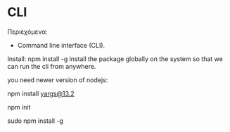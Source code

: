 # CLI 

Περιεχόμενα:

- Command line interface (CLI).

Install: npm install -g 
install the package globally on the system so that we can run the cli from anywhere.

you need newer version of nodejs:

npm install yargs@13.2

npm init

sudo npm install -g

